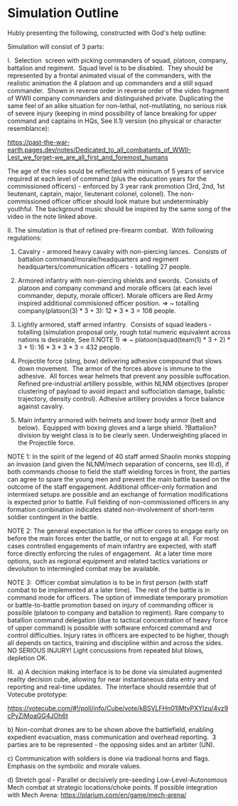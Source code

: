 # Simulation Outline

Hubly presenting the following, constructed with God's help outline:

Simulation will consist of 3 parts:

I.  Selection  screen with picking commanders of squad, platoon, company, battalion and regiment.  Squad level is to be disabled.  They should be represented by a frontal animated visual of the commanders, with the realistic animation the 4 platoon and up commanders and a still squad commander.  Shown in reverse order in reverse order of the video fragment of WWII company commanders and distinguished private. Duplicating the same feel of an alike situation for non-lethal, not-mutilating, no serious risk of severe injury (keeping in mind possibility of lance breaking for upper command and captains in HQs, See II.1) version (no physical or character resemblance):

https://past-the-war-earth.pages.dev/notes/Dedicated_to_all_combatants_of_WWII-Lest_we_forget-we_are_all_first_and_foremost_humans

The age of the roles sould be reflected with mininum of 5 years of service required at each level of command (plus the education years for the commissioned officers) - enforced by 3 year rank promotion (3rd, 2nd, 1st lieutenant, captain, major, lieutenant colonel, colonel).  The non-commissioned officer officer should look mature but undeterminably youthful. The background music should be inspired by the same song of the video in the note linked above.

II. The simulation is that of refined pre-firearm combat.  With following regulations:

1) Cavalry - armored heavy cavalry with non-piercing lances.  Consists of battalion command/morale/headquarters and regiment headquarters/communication officers - totalling 27 people.

2) Armored infantry with non-piercing shields and swords.  Consists of platoon and company command and morale officers (at each level commander, deputy, morale officer). Morale officers are Red Army inspired additional commisioned officer position. => ~ totalling company(platoon(3) * 3 + 3): 12 * 3 * 3 = 108 people.  

3) Lightly armored, staff armed infantry.  Consists of squad leaders - totalling (simulation proposal only, rough total numeric equivalent across nations is desirable, See II.NOTE 1) => ~ platoon(squad(team(1) * 3 + 2) * 3 + 1): 16 * 3 * 3 * 3 = 432 people.

4) Projectile force (sling, bow) delivering adhesive compound that slows down movement.  The armor of the forces above is immune to the adhesive.  All forces wear helmets that prevent any possible suffocation.  Refined pre-industrial artillery possible, within NLNM objectives (proper clustering of payload to avoid impact and suffociation damage, balistic trajectory, density control). Adhesive artillery provides a force balance against cavalry.

5) Main infantry armored with helmets and lower body armor (belt and below).  Equipped with boxing gloves and a large shield.  ?Battalion? division by weight class is to be clearly seen.  Underweighting placed in the Projectile force.

NOTE 1: In the spirit of the legend of 40 staff armed Shaolin monks stopping an invasion (and given the NLNM/mech separation of concerns, see III.d), if both commands choose to field the staff wielding forces in front, the parties can agree to spare the young men and prevent the main battle based on the outcome of the staff engagement. Additional officer-only formation and intermixed setups are possible and an exchange of formation modifications is expected prior to battle. Full fielding of non-commissioned officers in any formation combination indicates stated non-involvement of short-term soldier contingent in the battle.

NOTE 2: The general expectation is for the officer cores to engage early on before the main forces enter the battle, or not to engage at all.  For most cases controlled engagements of main infantry are expected, with staff force directly enforcing the rules of engagement.  At a later time more options, such as regional equipment and related tactics variations or devolution to intermingled combat may be available.

NOTE 3:  Officer combat simulation is to be in first person (with staff combat to be implemented at a later time).  The rest of the battle is in command mode for officers.  The option of immediate temporary promotion or battle-to-battle promotion based on injury of commanding officer is possible (platoon to company and batallion to regiment). Rare company to batallion command delegation (due to tactical concentration of heavy force of upper command) is possible with software enforced command and control difficulties.  Injury rates in officers are expected to be higher, though all depends on tactics, training and discipline within and across the sides. NO SERIOUS INJURY! Light concussions from repeated blut blows, depletion OK.

III.  
a) A decision making interface is to be done via simulated augmented reality decision cube, allowing for near instantaneous data entry and reporting and real-time updates.  The interface should resemble that of Votecube prototype:

https://votecube.com/#!/poll/info/Cube/vote/kBSVLFHn01lMtvPXYIzu/4vz9cPyZiMoaGG4JOh6t

b) Non-combat drones are to be shown above the battlefield, enabling expedient evacuation, mass communication and overhead reporting.  3 parties are to be represented - the opposing sides and an arbiter (UN).

c) Communication with soldiers is done via tradional horns and flags.  Emphasis on the symbolic and morale values.

d) Stretch goal - Parallel or decisively pre-seeding Low-Level-Autonomous Mech combat at strategic locations/choke points.  If possible integration with Mech Arena: https://plarium.com/en/game/mech-arena/
